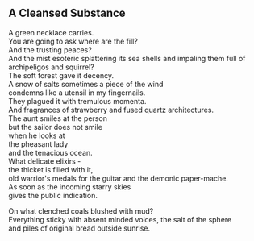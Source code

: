A Cleansed Substance
--------------------
A green necklace carries.  
You are going to ask where are the fill?  
And the trusting peaces?  
And the mist esoteric splattering its sea shells and impaling them full of  
archipeligos and squirrel?  
The soft forest gave it decency.  
A snow of salts sometimes a piece of the wind  
condemns like a utensil in my fingernails.  
They plagued it with tremulous momenta.  
And fragrances of strawberry and fused quartz architectures.  
The aunt smiles at the person  
but the sailor does not smile  
when he looks at  
the pheasant lady  
and the tenacious ocean.  
What delicate elixirs -  
the thicket is filled with it,  
old warrior's medals for the guitar and the demonic paper-mache.  
As soon as the incoming starry skies  
gives the public indication.  
  
On what clenched coals blushed with mud?  
Everything sticky with absent minded voices, the salt of the sphere  
and piles of original bread outside sunrise.  
